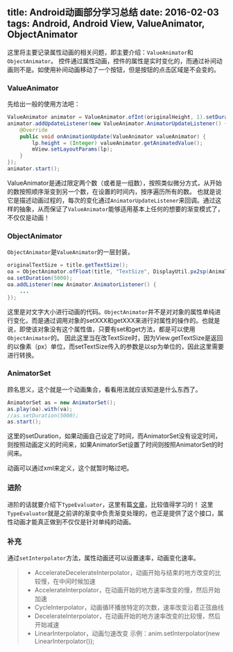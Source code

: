 ﻿title: Android动画部分学习总结
date: 2016-02-03
tags: Android, Android View, ValueAnimator, ObjectAnimator
---
这里将主要记录属性动画的相关问题，即主要介绍：`ValueAnimator`和`ObjectAnimator`。
控件通过属性动画，控件的属性是实时变化的，而通过补间动画则不是。如使用补间动画移动了一个按钮，但是按钮的点击区域是不会变的。
### ValueAnimator
先给出一般的使用方法吧：
```java
ValueAnimator animator = ValueAnimator.ofInt(originalHeight, 1).setDuration(mAnimationTime);
animator.addUpdateListener(new ValueAnimator.AnimatorUpdateListener() {
    @Override
    public void onAnimationUpdate(ValueAnimator valueAnimator) {
        lp.height = (Integer) valueAnimator.getAnimatedValue();
        mView.setLayoutParams(lp);
    }
});
animator.start();
```
ValueAnimator是通过限定两个数（或者是一组数），按照类似微分方式，从开始的数按照顺序渐变到另一个数，在设置的时间内，按序遍历所有的数。
也就是说它是描述动画过程的，每次的变化通过`AnimatorUpdateListener`来回调。通过这样的抽象，从而保证了`ValueAnimator`能够适用基本上任何的想要的渐变模式了，不仅仅是动画！

### ObjectAnimator
`ObjectAnimator`是`ValueAnimator`的一层封装，
```java
originalTextSize = title.getTextSize();
oa = ObjectAnimator.ofFloat(title, "TextSize", DisplayUtil.px2sp(AnimaTestFragment.this.getActivity(), originalTextSize), 5f, DisplayUtil.px2sp(AnimaTestFragment.this.getActivity(),originalTextSize));
oa.setDuration(5000);
oa.addListener(new Animator.AnimatorListener() {
	...
});
```
这里是对文字大小进行动画的代码。`ObjectAnimator`并不是对对象的属性单纯进行变化，而是通过调用对象的setXXX和getXXX来进行对属性的操作的。也就是说，即使该对象没有这个属性值，只要有set和get方法，都是可以使用`ObjectAnimator`的。
因此这里当在改TextSize时，因为View.getTextSize是返回的以像素（px）单位，而setTextSize传入的参数是以sp为单位的，因此这里需要进行转换。

### AnimatorSet
顾名思义，这个就是一个动画集合，看看用法就应该知道是什么东西了。
```java
AnimatorSet as = new AnimatorSet();
as.play(oa).with(va);
//as.setDuration(5000);
as.start();
```
这里的setDuration，如果动画自己设定了时间，而AnimatorSet没有设定时间，则按照动画定义的时间来，如果AnimatorSet设置了时间则按照AnimatorSet的时间来。

动画可以通过xml来定义，这个就暂时略过吧。

### 进阶
进阶的话就要介绍下`TypeEvaluator`，这里有篇[文章](http://blog.csdn.net/jdsjlzx/article/details/45558901)，比较值得学习的！
这里`TypeEvaluator`就是之前讲的渐变中负责渐变处理的，也正是提供了这个接口，属性动画才能真正做到不仅仅是针对单纯的动画。

### 补充
通过`setInterpolator`方法，属性动画还可以设置速率，动画变化速率。
> * AccelerateDecelerateInterpolator，动画开始与结束的地方改变的比较慢，在中间时候加速
> * AccelerateInterpolator，在动画开始的地方速率改变的慢，然后开始加速
> * CycleInterpolator，动画循环播放特定的次数，速率改变沿着正弦曲线
> * DecelerateInterpolator，在动画开始的地方速率改变的比较慢，然后开始减速
> * LinearInterpolator，动画匀速改变
示例：anim.setInterpolator(new LinearInterpolator());


